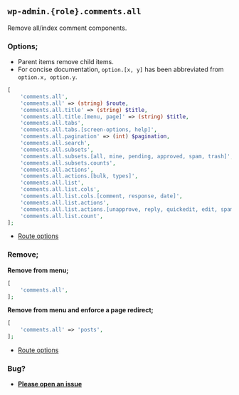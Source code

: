 ## `wp-admin.{role}.comments.all`

Remove all/index comment components.

### Options;

* Parent items remove child items. 
* For concise documentation, `option.[x, y]` has been abbreviated from `option.x, option.y`.

```php
[
    'comments.all',
    'comments.all' => (string) $route,
    'comments.all.title' => (string) $title,
    'comments.all.title.[menu, page]' => (string) $title,
    'comments.all.tabs',
    'comments.all.tabs.[screen-options, help]',
    'comments.all.pagination' => (int) $pagination,
    'comments.all.search',
    'comments.all.subsets',
    'comments.all.subsets.[all, mine, pending, approved, spam, trash]',
    'comments.all.subsets.counts',
    'comments.all.actions',
    'comments.all.actions.[bulk, types]',
    'comments.all.list',
    'comments.all.list.cols',
    'comments.all.list.cols.[comment, response, date]',
    'comments.all.list.actions',
    'comments.all.list.actions.[unapprove, reply, quickedit, edit, spam, trash]',
    'comments.all.list.count',
];
```

* [Route options](../route-options.md)

### Remove;

**Remove from menu;**

```php
[
    'comments.all',
];
```

**Remove from menu and enforce a page redirect;**

```php
[
    'comments.all' => 'posts',
];
```

* [Route options](../route-options.md)

### Bug?

* **[Please open an issue](https://github.com/soberwp/intervention/issues/new?title=[wp-admin.comments.all]&labels=bug&assignees=darrenjacoby)**
